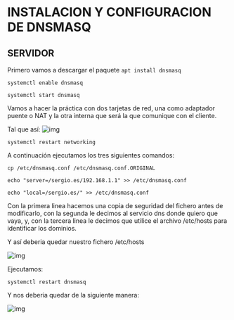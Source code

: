 # INSTALACION Y CONFIGURACION DE DNSMASQ

## SERVIDOR

Primero vamos a descargar el paquete
``apt install dnsmasq``

``systemctl enable dnsmasq``

``systemctl start dnsmasq``

Vamos a hacer la práctica con dos tarjetas de red, una como adaptador puente o NAT y la otra interna que será la que comunique con el cliente.

Tal que así:
![img](https://i.imgur.com/GyizbEH.png)

``systemctl restart networking``

A continuación ejecutamos los tres siguientes comandos:
         
``cp /etc/dnsmasq.conf /etc/dnsmasq.conf.ORIGINAL``

``echo "server=/sergio.es/192.168.1.1" >> /etc/dnsmasq.conf``

``echo "local=/sergio.es/" >> /etc/dnsmasq.conf``

Con la primera linea hacemos una copia de seguridad del fichero antes de modificarlo, con la segunda le decimos al servicio dns donde quiero que vaya, y, con la tercera linea le decimos que utilice  el archivo /etc/hosts para identificar los dominios.

Y así deberia quedar nuestro fichero /etc/hosts

![img](https://i.imgur.com/E2LuLY2.png)

Ejecutamos:

``systemctl restart dnsmasq``

Y nos deberia quedar de la siguiente manera:

![img](https://i.imgur.com/y690hsH.png)
